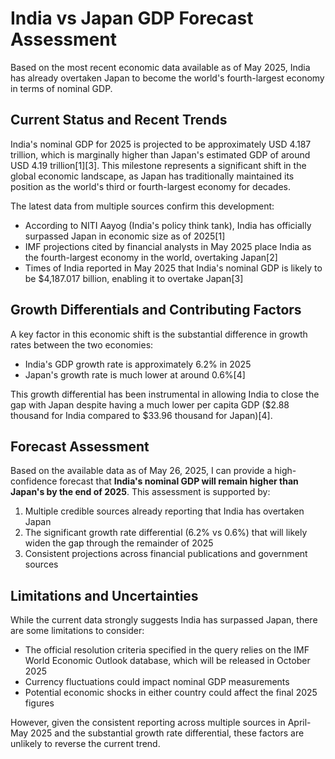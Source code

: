 # India vs Japan GDP Forecast Assessment

Based on the most recent economic data available as of May 2025, India has already overtaken Japan to become the world's fourth-largest economy in terms of nominal GDP.

## Current Status and Recent Trends

India's nominal GDP for 2025 is projected to be approximately USD 4.187 trillion, which is marginally higher than Japan's estimated GDP of around USD 4.19 trillion[1][3]. This milestone represents a significant shift in the global economic landscape, as Japan has traditionally maintained its position as the world's third or fourth-largest economy for decades.

The latest data from multiple sources confirm this development:

- According to NITI Aayog (India's policy think tank), India has officially surpassed Japan in economic size as of 2025[1]
- IMF projections cited by financial analysts in May 2025 place India as the fourth-largest economy in the world, overtaking Japan[2]
- Times of India reported in May 2025 that India's nominal GDP is likely to be $4,187.017 billion, enabling it to overtake Japan[3]

## Growth Differentials and Contributing Factors

A key factor in this economic shift is the substantial difference in growth rates between the two economies:

- India's GDP growth rate is approximately 6.2% in 2025
- Japan's growth rate is much lower at around 0.6%[4]

This growth differential has been instrumental in allowing India to close the gap with Japan despite having a much lower per capita GDP ($2.88 thousand for India compared to $33.96 thousand for Japan)[4].

## Forecast Assessment

Based on the available data as of May 26, 2025, I can provide a high-confidence forecast that **India's nominal GDP will remain higher than Japan's by the end of 2025**. This assessment is supported by:

1. Multiple credible sources already reporting that India has overtaken Japan
2. The significant growth rate differential (6.2% vs 0.6%) that will likely widen the gap through the remainder of 2025
3. Consistent projections across financial publications and government sources

## Limitations and Uncertainties

While the current data strongly suggests India has surpassed Japan, there are some limitations to consider:

- The official resolution criteria specified in the query relies on the IMF World Economic Outlook database, which will be released in October 2025
- Currency fluctuations could impact nominal GDP measurements
- Potential economic shocks in either country could affect the final 2025 figures

However, given the consistent reporting across multiple sources in April-May 2025 and the substantial growth rate differential, these factors are unlikely to reverse the current trend.